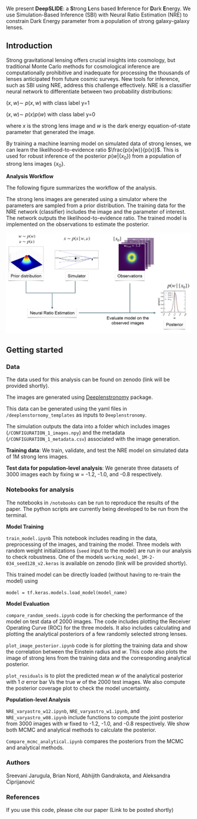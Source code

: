 We present **DeepSLIDE**: a **S**trong **L**ens based **I**nference for **D**ark **E**nergy. We use Simulation-Based Inference (SBI) with Neural Ratio Estimation (NRE) to constrain Dark Energy parameter from a population of strong galaxy-galaxy lenses.

## Introduction 

Strong gravitational lensing offers crucial insights into cosmology, but traditional Monte Carlo methods for cosmological inference are computationally prohibitive and inadequate for processing the thousands of lenses anticipated from future cosmic surveys. New tools for inference, such as SBI using NRE, address this challenge effectively. NRE is a classifier neural network to differentiate between two probability distributions: 

$(x,w) \sim\ p(x,w)$ with class label y=1

$(x,w) \sim\ p(x)p(w)$ with class label y=0

where $x$ is the strong lens image and $w$ is the dark energy equation-of-state parameter that generated the image.

By training a machine learning model on simulated data of strong lenses, we can learn the likelihood-to-evidence ratio $\frac{p(x|w)}{p(x)}$. This is used for robust inference of the posterior $p(w|\{x_{0}\})$ from a population of strong lens images $\{x_{0}\}$.

$\textbf{Analysis Workflow}$

The following figure summarizes the workflow of the analysis. 

The strong lens images are generated using a simulator where the parameters are sampled from a prior distribution. The training data for the NRE network (classifier) includes the image and the parameter of interest. The network outputs the likelihood-to-evidence ratio. The trained model is implemented on the observations to estimate the posterior.

![Workflow](./figures/SBI_NRE_workflow.png)

## Getting started

### Data

The data used for this analysis can be found on zenodo (link will be provided shortly).

The images are generated using [Deeplenstronomy](https://github.com/deepskies/deeplenstronomy) package.

This data can be generated using the yaml files in `/deeplenstornomy_templates` as inputs to $\texttt{Deeplenstronomy}$.

The simulation outputs the data into a folder which includes images (`/CONFIGURATION_1_images.npy`) and the metadata (`/CONFIGURATION_1_metadata.csv`) associated with the image generation. 

$\textbf{Training data}$:
We train, validate, and test the NRE model on simulated data of 1M strong lens images. 

$\textbf{Test data for population-level analysis}$:
We generate three datasets of 3000 images each by fixing w = -1.2, -1.0, and -0.8 respectively. 


<!-- #### Architecture
The network is a ResNet architecture to classify between two classes. We train the network by minimizing the Brinay Cross Entropy (BCE) loss function by dynamically adjusting the learning rate when the vali-
dation loss is plateaued by a decay factor of 0.1 starting
from $1e^{−2}$ to $1e^{−6}$, if the validation loss does not improve
over five epochs. We include an option for early stopping if the validation loss does not improve over 20 epochs. The model is trained on NVIDIA A100 GPU for 71 epochs with a typical training time of 25
minutes. -->

### Notebooks for analysis

The notebooks in `/notebooks` can be run to reproduce the results of the paper. The python scripts are currently being developed to be run from the terminal.

$\textbf{Model Training}$ 

`train_model.ipynb`
This notebook includes reading in the data, preprocessing of the images, 
and training the model. 
Three models with random weight initializations (`seed` input to the model) are run in our analysis to check robustness. One of the models `working_model_1M-2-034_seed128_v2.keras` is available on zenodo (link will be provided shortly).

This trained model can be directly loaded (without having to re-train the model) using 

`model = tf.keras.models.load_model(model_name)`

$\textbf{Model Evaluation}$ 

`compare_random_seeds.ipynb` code is for checking the performance of the model on test data of 2000 images.
The code includes plotting the Receiver Operating Curve (ROC) for the three models. It also includes calculating and plotting the analytical posteriors of a few randomly selected strong lenses.

`plot_image_posterior.ipynb` code is for plotting the training data and show the correlation between the Einstein radius and $w$. This code also plots the image of strong lens from the training data and the corresponding analytical posterior.

`plot_residuals` is to plot the predicted mean $w$ of the analytical posterior with 1 $\sigma$ error bar Vs the true $w$ of the 2000 test images. We also compute the posterior coverage plot to check the model uncertainty. 

$\textbf{Population-level Analysis}$

`NRE_varyastro_w12.ipynb`, `NRE_varyastro_w1.ipynb`, and `NRE_varyastro_w08.ipynb` include functions to compute the joint posterior from 3000 images with $w$ fixed to -1.2, -1.0, and -0.8 respectively. We show both MCMC and analytical methods to calculate the posterior.

`Compare_mcmc_analytical.ipynb` compares the posteriors from the MCMC and analytical methods.


### Authors

Sreevani Jarugula, Brian Nord, Abhijith Gandrakota, and Aleksandra Ćiprijanović

### References

If you use this code, please cite our paper (Link to be posted shortly)












 





